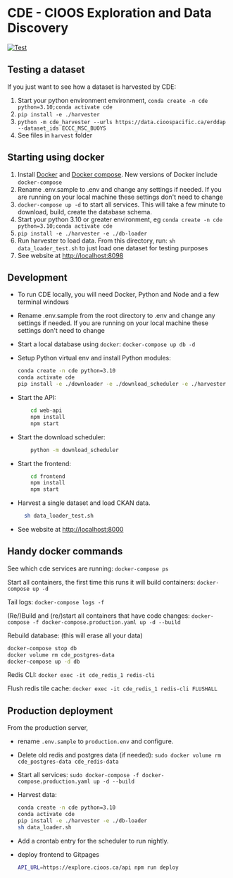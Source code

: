 # CDE - CIOOS Exploration and Data Discovery

[![Test](https://github.com/HakaiInstitute/cde/actions/workflows/build_and_test.yaml/badge.svg)](https://github.com/HakaiInstitute/cde/actions/workflows/build_and_test.yaml)

## Testing a dataset

If you just want to see how a dataset is harvested by CDE:

1. Start your python environment environment, `conda create -n cde python=3.10;conda activate cde`
1. `pip install -e ./harvester`
1. `python -m cde_harvester --urls https://data.cioospacific.ca/erddap --dataset_ids ECCC_MSC_BUOYS`
1. See files in `harvest` folder

## Starting using docker

1. Install [Docker](https://docs.docker.com/get-docker/) and [Docker compose](https://docs.docker.com/compose/install/). New versions of Docker include `docker-compose`
1. Rename .env.sample to .env and change any settings if needed. If you are running on your local machine these settings don't need to change
1. `docker-compose up -d` to start all services. This will take a few minute to download, build, create the database schema.
1. Start your python 3.10 or greater environment, eg `conda create -n cde python=3.10;conda activate cde`
1. `pip install -e ./harvester -e ./db-loader`
1. Run harvester to load data. From this directory, run: `sh data_loader_test.sh` to just load one dataset for testing purposes
1. See website at <http://localhost:8098>

## Development

- To run CDE locally, you will need Docker, Python and Node and a few terminal windows

- Rename .env.sample from the root directory to .env and change any settings if needed. If you are running on your local machine these settings don't need to change

- Start a local database using `docker`:
  `docker-compose up db -d`
- Setup Python virtual env and install Python modules:

  ```sh
  conda create -n cde python=3.10
  conda activate cde
  pip install -e ./downloader -e ./download_scheduler -e ./harvester -e ./db-loader
  ```

- Start the API:

  ```sh
      cd web-api
      npm install
      npm start
  ```

- Start the download scheduler:

  ```sh
      python -m download_scheduler
  ```

- Start the frontend:

  ```sh
      cd frontend
      npm install
      npm start
  ```

- Harvest a single dataset and load CKAN data.

  ```sh
    sh data_loader_test.sh
  ```

- See website at <http://localhost:8000>

## Handy docker commands

See which cde services are running:
`docker-compose ps`

Start all containers, the first time this runs it will build containers:
`docker-compose up -d`

Tail logs:
`docker-compose logs -f`

(Re/)Build and (re/)start all containers that have code changes:
`docker-compose -f docker-compose.production.yaml up -d --build`

Rebuild database: (this will erase all your data)

```sh
docker-compose stop db
docker volume rm cde_postgres-data
docker-compose up -d db
```

Redis CLI:
`docker exec -it cde_redis_1 redis-cli`

Flush redis tile cache:
`docker exec -it cde_redis_1 redis-cli FLUSHALL`

## Production deployment

From the production server,

- rename `.env.sample` to `production.env` and configure.

- Delete old redis and postgres data (if needed):
  `sudo docker volume rm cde_postgres-data cde_redis-data`

- Start all services:
  `sudo docker-compose -f docker-compose.production.yaml up -d --build`

- Harvest data:

  ```sh
  conda create -n cde python=3.10
  conda activate cde
  pip install -e ./harvester -e ./db-loader
  sh data_loader.sh
  ```

- Add a crontab entry for the scheduler to run nightly.

- deploy frontend to Gitpages

  ```sh
  API_URL=https://explore.cioos.ca/api npm run deploy
  ```
